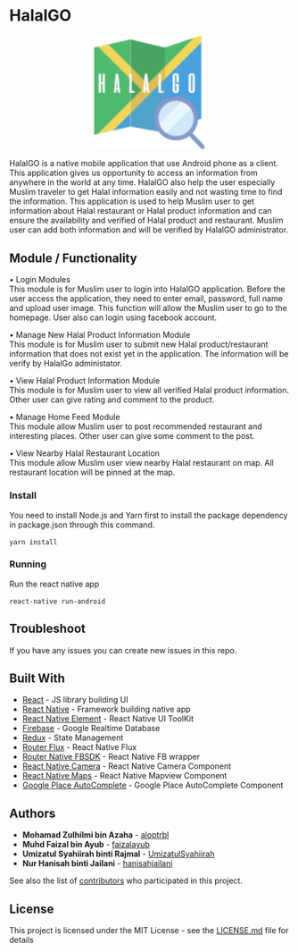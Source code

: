 # HalalGO

<p align="center">
  <a href="https://github.com/aloptrbl/HalalGO/">
   <img src="/app/assets/images/logo.png" alt="HalalGO"  width="200" style="display='flex';justifyContent:'center'" />
  </a>
</p>
HalalGO is a native mobile application that use Android phone as a client. This application gives us opportunity to access an information from anywhere in the world at any time. HalalGO also help the user especially Muslim traveler to get Halal information easily and not wasting time to find the information. This application is used to help Muslim user to get information about Halal restaurant or Halal product information and can ensure the availability and verified of Halal product and restaurant. Muslim user can add both information and will be verified by HalalGO administrator.

## Module / Functionality

•	Login Modules
<br>This module is for Muslim user to login into HalalGO application. 
Before the user access the application, they need to enter email, password, full name and upload user image. This function will allow the Muslim user to go to the homepage. User also can login using facebook account.

•	Manage New Halal Product Information Module
<br>This module is for Muslim user to submit new Halal product/restaurant information that does not exist yet in the application. The information will be verify by HalalGo administator. 

•	View Halal Product Information Module
<br>This module is for Muslim user to view all verified Halal product information. Other user can give rating and comment to the product. 

•	Manage Home Feed Module
<br>This module allow Muslim user to post recommended restaurant and interesting places. Other user can give some comment to the post. 

•	View Nearby Halal Restaurant Location
<br>This module allow Muslim user view nearby Halal restaurant on map. All restaurant location will be pinned at the map.

### Install

You need to install Node.js and Yarn first to install the package dependency in package.json through this command.

```
yarn install
```

### Running

Run the react native app

```
react-native run-android
```

## Troubleshoot

If you have any issues you can create new issues in this repo.

## Built With
* [React](https://github.com/facebook/react) - JS library building UI 
* [React Native](https://github.com/facebook/react-native) - Framework building native app
* [React Native Element](https://github.com/react-native-training/react-native-elements) - React Native UI ToolKit
* [Firebase](https://github.com/invertase/react-native-firebase) - Google Realtime Database
* [Redux](https://github.com/reduxjs/redux/tree/master/docs) - State Management
* [Router Flux](https://github.com/aksonov/react-native-router-flux) - React Native Flux
* [Router Native FBSDK](https://github.com/facebook/react-native-fbsdk) - React Native FB wrapper
* [React Native Camera](https://github.com/react-native-community/react-native-camera) - React Native Camera Component
* [React Native Maps](https://github.com/react-community/react-native-maps) - React Native Mapview Component
* [Google Place AutoComplete](https://github.com/FaridSafi/react-native-google-places-autocomplete) - Google Place AutoComplete Component

## Authors

* **Mohamad Zulhilmi bin Azaha** - [aloptrbl](https://github.com/aloptrbl)
* **Muhd Faizal bin Ayub** - [faizalayub](https://github.com/faizalayub)
* **Umizatul Syahiirah binti Rajmal** - [UmizatulSyahiirah](https://github.com/UmizatulSyahiirah)
* **Nur Hanisah binti Jailani** - [hanisahjailani](https://github.com/hanisahjailani)

See also the list of [contributors](https://github.com/aloptrbl/HalalGO/contributors) who participated in this project.



## License

This project is licensed under the MIT License - see the [LICENSE.md](LICENSE.md) file for details

